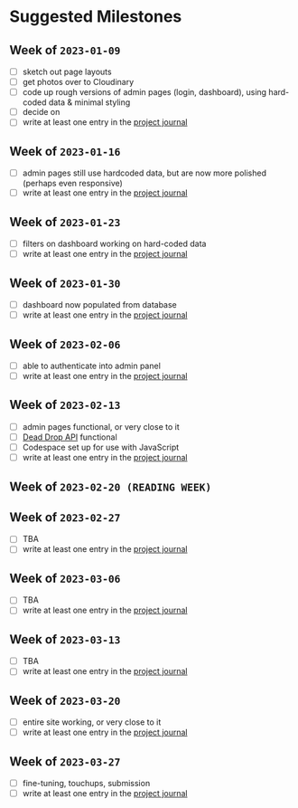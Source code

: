 # Suggested Milestones

## Week of `2023-01-09`
- [ ] sketch out page layouts
- [ ] get photos over to Cloudinary
- [ ] code up rough versions of admin pages (login, dashboard), using hard-coded data & minimal styling
- [ ] decide on 
- [ ] write at least one entry in the [project journal](instructions.md#project-journalmd)

## Week of `2023-01-16`
- [ ] admin pages still use hardcoded data, but are now more polished (perhaps even responsive)
- [ ] write at least one entry in the [project journal](instructions.md#project-journalmd)

## Week of `2023-01-23`
- [ ] filters on dashboard working on hard-coded data
- [ ] write at least one entry in the [project journal](instructions.md#project-journalmd)

## Week of `2023-01-30`
- [ ] dashboard now populated from database
- [ ] write at least one entry in the [project journal](instructions.md#project-journalmd)

## Week of `2023-02-06`
- [ ] able to authenticate into admin panel
- [ ] write at least one entry in the [project journal](instructions.md#project-journalmd)

## Week of `2023-02-13`
- [ ] admin pages functional, or very close to it
- [ ] [Dead Drop API](api-details.md#dead-drop-api) functional
- [ ] Codespace set up for use with JavaScript
- [ ] write at least one entry in the [project journal](instructions.md#project-journalmd)

## Week of `2023-02-20 (READING WEEK)`

## Week of `2023-02-27`
- [ ] TBA
- [ ] write at least one entry in the [project journal](instructions.md#project-journalmd)

## Week of `2023-03-06`
- [ ] TBA
- [ ] write at least one entry in the [project journal](instructions.md#project-journalmd)

## Week of `2023-03-13`
- [ ] TBA
- [ ] write at least one entry in the [project journal](instructions.md#project-journalmd)

## Week of `2023-03-20`
- [ ] entire site working, or very close to it
- [ ] write at least one entry in the [project journal](instructions.md#project-journalmd)

## Week of `2023-03-27`
- [ ] fine-tuning, touchups, submission
- [ ] write at least one entry in the [project journal](instructions.md#project-journalmd) 
